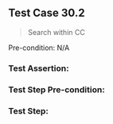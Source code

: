 ## Test Case 30.2

> Search within CC

Pre-condition: N/A

### Test Assertion:



### Test Step Pre-condition:



### Test Step: